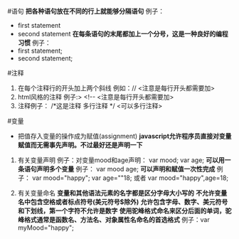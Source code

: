 #语句
**把各种语句放在不同的行上就能够分隔语句** 
例子：
- first statement
- second statement
**在每条语句的末尾都加上一个分号，这是一种良好的编程习惯**
例子：
- first statement;
- second statement;


#注释
1. 在每个注释行的开头加上两个斜线
例如：//
<注意是每行开头都需要加>
2. html风格的注释
例子:> <!-- 
<注意是每行开头都需要加>
3. 注释例子：
/*这是注释
多行注释 */
<可以多行注释>


#变量
- 把值存入变量的操作成为赋值(assignment)
**javascript允许程序员直接对变量赋值而无需事先声明。不过最好还是声明一下**
1. 有关变量声明
例子：对变量mood和age声明：
 var mood;
 var age;
**可以用一条语句声明多个变量**
例子：
var mood age;
**可以声明和赋值一次性完成**
例子：
var mood="happy";
var age=""18;
或者
var mood="happy",age=18;

2. 有关变量命名
**变量和其他语法元素的名字都是区分字母大小写的**
**不允许变量名中包含空格或者标点符号(美元符号$除外)**
**允许包含字母、数字、美元符号和下划线，第一个字符不允许是数字**
**使用驼峰格式命名来区分后面的单词，驼峰格式通常是函数名、方法名、对象属性名命名的首选格式**
例子：var myMood="happy";


